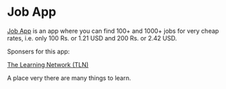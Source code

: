 # Job App

<a href="https://jobapp.net.in/">Job App</a> is an app where you can find 100+ and 1000+ jobs for very cheap rates, i.e. only 100 Rs. or 1.21 USD and 200 Rs. or 2.42 USD.

Sponsers for this app:

<a href="https://www.thelearningnetwork.in/">The Learning Network (TLN)</a>

A place very there are many things to learn.
